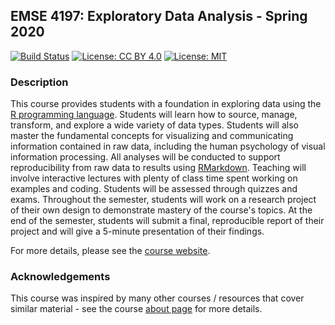 ## EMSE 4197: Exploratory Data Analysis - Spring 2020

[![Build Status](https://travis-ci.org/emse-eda-gwu/2020-Spring.svg?branch=master)](https://travis-ci.org/emse-eda-gwu/2020-Spring) [![License: CC BY 4.0](https://img.shields.io/badge/License-CC%20BY%204.0-lightgrey.svg)](https://creativecommons.org/licenses/by/4.0/) [![License: MIT](https://img.shields.io/badge/License-MIT-yellow.svg)](https://opensource.org/licenses/MIT)

### Description

This course provides students with a foundation in exploring data using the [R programming language](https://www.r-project.org/). Students will learn how to source, manage, transform, and explore a wide variety of data types. Students will also master the fundamental concepts for visualizing and communicating information contained in raw data, including the human psychology of visual information processing. All analyses will be conducted to support reproducibility from raw data to results using [RMarkdown](https://bookdown.org/yihui/rmarkdown/). Teaching will involve interactive lectures with plenty of class time spent working on examples and coding. Students will be assessed through quizzes and exams. Throughout the semester, students will work on a research project of their own design to demonstrate mastery of the course's topics. At the end of the semester, students will submit a final, reproducible report of their project and will give a 5-minute presentation of their findings.

For more details, please see the [course website](http://eda.seas.gwu.edu/2020-Spring/).

### Acknowledgements

This course was inspired by many other courses / resources that cover similar material - see the course [about page](http://eda.seas.gwu.edu/2020-Spring/about.html) for more details.
